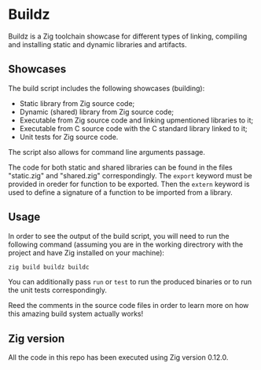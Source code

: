 # Buildz

Buildz is a Zig toolchain showcase for different types of linking, compiling 
and installing static and dynamic libraries and artifacts.

## Showcases

The build script includes the following showcases (building):
* Static library from Zig source code;
* Dynamic (shared) library from Zig source code;
* Executable from Zig source code and linking upmentioned libraries to it;
* Executable from C source code with the C standard library linked to it;
* Unit tests for Zig source code.

The script also allows for command line arguments passage.

The code for both static and shared libraries can be found in the files 
"static.zig" and "shared.zig" correspondingly. The `export` keyword must be
provided in oreder for function to be exported. Then the `extern` keyword is 
used to define a signature of a function to be imported from a library.

## Usage

In order to see the output of the build script, you will need to run the 
following command (assuming you are in the working directrory with the project
and have Zig installed on your machine):
```bash
zig build buildz buildc
```

You can additionally pass `run` or `test` to run the produced binaries or to
run the unit tests correspondingly.

Reed the comments in the source code files in order to learn more on how this 
amazing build system actually works!

## Zig version

All the code in this repo has been executed using Zig version 0.12.0.
